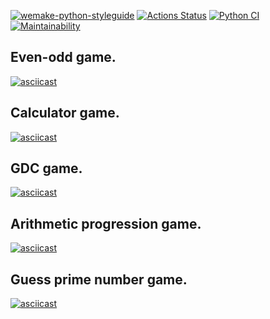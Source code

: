 [![wemake-python-styleguide](https://img.shields.io/badge/style-wemake-000000.svg)](https://github.com/wemake-services/wemake-python-styleguide)
[![Actions Status](https://github.com/RamiGaggi/python-project-lvl1/workflows/hexlet-check/badge.svg)](https://github.com/RamiGaggi/python-project-lvl1/actions)
[![Python CI](https://github.com/RamiGaggi/python-project-lvl1/workflows/game-check/badge.svg)](https://github.com/RamiGaggi/python-project-lvl1/actions/workflows/game-check.yml)
[![Maintainability](https://api.codeclimate.com/v1/badges/a99a88d28ad37a79dbf6/maintainability)](https://codeclimate.com/github/RamiGaggi/python-project-lvl1)


## Even-odd game.
[![asciicast](https://asciinema.org/a/9XxItuNcEjMQkhfaZQ5FNpeg8.svg)](https://asciinema.org/a/9XxItuNcEjMQkhfaZQ5FNpeg8)

## Calculator game.
[![asciicast](https://asciinema.org/a/bmCmFlHhVXz6k07Wy4lGrKXwl.svg)](https://asciinema.org/a/bmCmFlHhVXz6k07Wy4lGrKXwl)

## GDC game.
[![asciicast](https://asciinema.org/a/gWG1R6K2SnGmrjcinLjifZRz3.svg)](https://asciinema.org/a/gWG1R6K2SnGmrjcinLjifZRz3)
## Arithmetic progression game.
[![asciicast](https://asciinema.org/a/3nTWp3NJ2OwGcTqYA5qgbNMrv.svg)](https://asciinema.org/a/3nTWp3NJ2OwGcTqYA5qgbNMrv)

## Guess prime number game.
[![asciicast](https://asciinema.org/a/VN3Lg6jRcKz2G3mkeald03K65.svg)](https://asciinema.org/a/VN3Lg6jRcKz2G3mkeald03K65)
